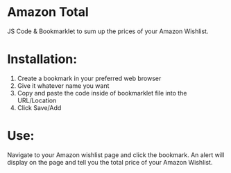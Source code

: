 # Amazon Total
JS Code & Bookmarklet to sum up the prices of your Amazon Wishlist.

# Installation:
1. Create a bookmark in your preferred web browser
2. Give it whatever name you want
3. Copy and paste the code inside of bookmarklet file into the URL/Location
4. Click Save/Add

# Use:
Navigate to your Amazon wishlist page and click the bookmark. An alert will display on the page and tell you the total price of your Amazon Wishlist.
